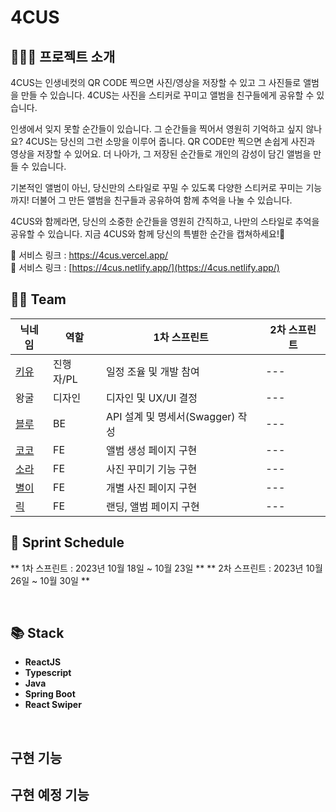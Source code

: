# 4CUS


## 💁🏻‍♀️ 프로젝트 소개
4CUS는 인생네컷의 QR CODE 찍으면 사진/영상을 저장할 수 있고 그 사진들로 앨범을 만들 수 있습니다.
4CUS는 사진을 스티커로 꾸미고 앨범을 친구들에게 공유할 수 있습니다.

인생에서 잊지 못할 순간들이 있습니다. 그 순간들을 찍어서 영원히 기억하고 싶지 않나요? 4CUS는 당신의 그런 소망을 이루어 줍니다. QR CODE만 찍으면 손쉽게 사진과 영상을 저장할 수 있어요. 더 나아가, 그 저장된 순간들로 개인의 감성이 담긴 앨범을 만들 수 있습니다.

기본적인 앨범이 아닌, 당신만의 스타일로 꾸밀 수 있도록 다양한 스티커로 꾸미는 기능까지! 더불어 그 만든 앨범을 친구들과 공유하여 함께 추억을 나눌 수 있습니다.

4CUS와 함께라면, 당신의 소중한 순간들을 영원히 간직하고, 나만의 스타일로 추억을 공유할 수 있습니다. 지금 4CUS와 함께 당신의 특별한 순간을 캡쳐하세요!🥳



🔗 서비스 링크 : https://4cus.vercel.app/ </br>
🔗 서비스 링크 : [https://4cus.netlify.app/](https://4cus.netlify.app/)


## 🤼‍♂️ Team

| 닉네임 | 역할 | 1차 스프린트 | 2차 스프린트 | 
| --- | --- | --- | --- |
| [키유](https://github.com/hyunjoogo) | 진행자/PL | 일정 조율 및 개발 참여 | --- |
| 왕굴 | 디자인 |  디자인 및 UX/UI 결정 | --- |
| [블루](https://github.com/evga7) | BE | API 설계 및 명세서(Swagger) 작성 | --- |
| [코코](https://github.com/y00eunji) | FE | 앨범 생성 페이지 구현 | --- |
| [소라](https://github.com/developer-sora) | FE | 사진 꾸미기 기능 구현 | --- |
| [별이](https://github.com/siwon99) | FE | 개별 사진 페이지 구현 | --- |
| [릭](https://github.com/YoonJoowon) | FE | 랜딩, 앨범 페이지 구현 | --- |</br>

## 📆 Sprint Schedule

** 1차 스프린트 : 2023년 10월 18일 ~ 10월 23일 **
** 2차 스프린트 : 2023년 10월 26일 ~ 10월 30일 **

</br>

## 📚 Stack

- **ReactJS**
- **Typescript**
- **Java**
- **Spring Boot**
- **React Swiper**
</br>

## 구현 기능

## 구현 예정 기능

